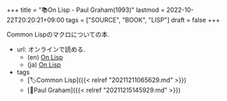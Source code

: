+++
title = "📚On Lisp - Paul Graham(1993)"
lastmod = 2022-10-22T20:20:21+09:00
tags = ["SOURCE", "BOOK", "LISP"]
draft = false
+++

Common Lispのマクロについての本.

-   url: オンラインで読める.
    -   (en) [On Lisp](http://www.paulgraham.com/onlisp.html)
    -   (ja) [On Lisp](http://www.asahi-net.or.jp/~kc7k-nd/onlispjhtml/)
-   tags
    -   [🏷Common Lisp]({{< relref "20211211065629.md" >}})
    -   [👨Paul Graham]({{< relref "20211215145929.md" >}})
